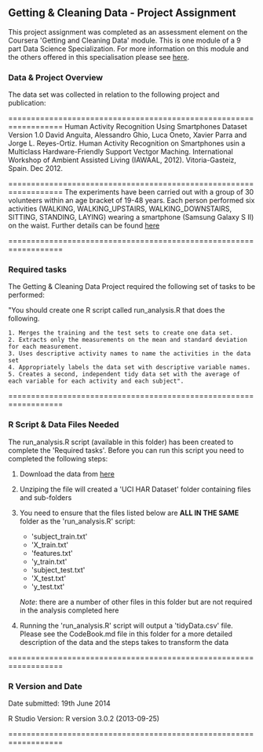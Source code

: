 
## Getting & Cleaning Data - Project Assignment

This project assignment was completed as an assessment element on the Coursera 'Getting and Cleaning Data' module. This is one module of a 9 part Data Science Specialization. For more information on this module and the others offered in this specialisation please see [here](https://www.coursera.org/specialization/jhudatascience/1/courses).

### Data & Project Overview
The data set was collected in relation to the following project and publication:

==================================================================
Human Activity Recognition Using Smartphones Dataset Version 1.0
David Anguita, Alessandro Ghio, Luca Oneto, Xavier Parra and Jorge L. Reyes-Ortiz. Human Activity Recognition on 
Smartphones usin a Multiclass Hardware-Friendly Support Vectgor Maching. International Workshop of Ambient Assisted 
Living (IAWAAL, 2012). Vitoria-Gasteiz, Spain. Dec 2012. 

==================================================================
The experiments have been carried out with a group of 30 volunteers within an age bracket of 19-48 years. Each person performed six activities (WALKING, WALKING_UPSTAIRS, WALKING_DOWNSTAIRS, SITTING, STANDING, LAYING) wearing a smartphone (Samsung Galaxy S II) on the waist. Further details can be found [here](http://archive.ics.uci.edu/ml/datasets/Human+Activity+Recognition+Using+Smartphones)

==================================================================

### Required tasks
The Getting & Cleaning Data Project required the following set of tasks to be performed:

"You should create one R script called run_analysis.R that does the following. 

    1. Merges the training and the test sets to create one data set.
    2. Extracts only the measurements on the mean and standard deviation for each measurement. 
    3. Uses descriptive activity names to name the activities in the data set
    4. Appropriately labels the data set with descriptive variable names. 
    5. Creates a second, independent tidy data set with the average of each variable for each activity and each subject". 

==================================================================

### R Script & Data Files Needed 
The run_analysis.R script (available in this folder) has been created to complete the 'Required tasks'. Before you can run this script you need to completed the following steps:

1. Download the data from [here](https://d396qusza40orc.cloudfront.net/getdata%2Fprojectfiles%2FUCI%20HAR%20Dataset.zip)

2. Unziping the file will created a 'UCI HAR Dataset' folder containing files and sub-folders

3. You need to ensure that the files listed below are **ALL IN THE SAME** folder as the 'run_analysis.R' script:
    * 'subject_train.txt'
    * 'X_train.txt'
    * 'features.txt'
    * 'y_train.txt'
    * 'subject_test.txt'
    * 'X_test.txt'
    * 'y_test.txt'

    *Note*: there are a number of other files in this folder but are not required in the analysis completed here

4. Running the 'run_analysis.R' script will output a 'tidyData.csv' file. Please see the CodeBook.md file in this folder for a more detailed description of the data and the steps takes to transform the data

==================================================================

### R Version and Date

Date submitted: 19th June 2014

R Studio Version: R version 3.0.2 (2013-09-25)

==================================================================



